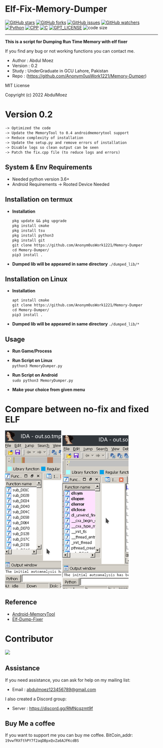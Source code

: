 Elf-Fix-Memory-Dumper
====
[![GitHub stars](https://img.shields.io/github/stars/Anonym0usWork1221/Memory-Dumper.svg)](https://github.com/Anonym0usWork1221/Memory-Dumper/stargazers)
[![GitHub forks](https://img.shields.io/github/forks/Anonym0usWork1221/Memory-Dumper.svg)](https://github.com/Anonym0usWork1221/Memory-Dumper/network/members)
[![GitHub issues](https://img.shields.io/github/issues/Anonym0usWork1221/Memory-Dumper.svg)](https://github.com/Anonym0usWork1221/Memory-Dumper/issues)
[![GitHub watchers](https://img.shields.io/github/watchers/Anonym0usWork1221/Memory-Dumper.svg)](https://github.com/Anonym0usWork1221/Memory-Dumper/watchers)
[![Python](https://img.shields.io/badge/language-Python%203-blue.svg)](https://www.python.org)
[![CPP](https://img.shields.io/badge/language-CPP-pink.svg)](https://www.cpp.org)
[![C](https://img.shields.io/badge/language-C-red.svg)](https://www.c.org)
[![GPT_LICENSE](https://img.shields.io/badge/license-MIT-yellow.svg)](https://opensource.org/licenses/)
![code size](https://img.shields.io/github/languages/code-size/Anonym0usWork1221/android-memorytool)

-----------


**This is a script for Dumping Run Time Memory with elf fixer**

If you find any bug or not working functions you can contact me. 

 *  Author : Abdul Moez
 *  Version : 0.2
 *  Study  : UnderGraduate in GCU Lahore, Pakistan
 *  Repo  : (https://github.com/Anonym0usWork1221/Memory-Dumper)
 
 MIT License

 Copyright (c) 2022 AbdulMoez


# Version 0.2
    -> Optimized the code
    -> Update the MemoryTool to 0.4 androidmemorytool support
    -> Reduce complexity of installation
    -> Update the setup.py and remove errors of installation
    -> Disable logs so clean output can be seen
    -> Patch the fix.cpp file (to reduce logs and errors)
    
System & Env Requirements
-----------
* Needed python version 3.6+
* Android Requirements -> Rooted Device Needed

Installation on termux
----------------------------------------
* **__Installation__**  
  ```
  pkg update && pkg upgrade  
  pkg install cmake
  pkg install tsu  
  pkg install python3  
  pkg install git
  git clone https://github.com/Anonym0usWork1221/Memory-Dumper  
  cd Memory-Dumper/
  pip3 install .
  ```      
* **__Dumped lib will be appeared in same directory__** ``./dumped_lib/*`` 

Installation on Linux
----------------------------------------
* **__Installation__**  
  ```
  apt install cmake
  git clone https://github.com/Anonym0usWork1221/Memory-Dumper
  cd Memory-Dumper/    
  pip3 install .
  ```

* **__Dumped lib will be appeared in same directory__** ``./dumped_lib/*``  


Usage 
----------------------------------------
* **__Run Game/Process__**

* **__Run Script on Linux__**  
    ``python3 MemoryDumper.py``  
    
* **__Run Script on Android__**  
    ``sudo python3 MemoryDumper.py``

* **__Make your choice from given menu__**  

# Compare between no-fix and fixed ELF
![image_without_fixer](img/no-fix.png)
![image_with_fixer](img/fix.png)

Reference
----------
* [Android-MemoryTool](https://github.com/Anonym0usWork1221/android-memorytool)
* [Elf-Dump-Fixer](https://github.com/maiyao1988/elf-dump-fix)


# Contributor 

<a href = "https://github.com/Anonym0usWork1221/Memory-Dumper/graphs/contributors">
  <img src = "https://contrib.rocks/image?repo=Anonym0usWork1221/Memory-Dumper"/>
</a>


Assistance
----------
If you need assistance, you can ask for help on my mailing list:

* Email      : abdulmoez123456789@gmail.com

I also created a Discord group:

* Server     : https://discord.gg/RMNcqzmt9f


Buy Me a coffee
--------------
If you want to support me you can buy me coffee.
BitCoin_addr: ``` 19vwfRXfthPY7f2aqDBpxQvZa6AJFKcdBS ```
